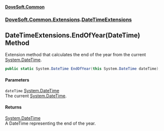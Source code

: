#### [DoveSoft.Common](readme.md 'readme')
### [DoveSoft.Common.Extensions](DoveSoft_Common_Extensions.md 'DoveSoft.Common.Extensions').[DateTimeExtensions](DateTimeExtensions.md 'DoveSoft.Common.Extensions.DateTimeExtensions')
## DateTimeExtensions.EndOfYear(DateTime) Method
Extension method that calculates the end of the year from the current [System.DateTime](https://docs.microsoft.com/en-us/dotnet/api/System.DateTime 'System.DateTime').  
```csharp
public static System.DateTime EndOfYear(this System.DateTime dateTime);
```
#### Parameters
<a name='DoveSoft_Common_Extensions_DateTimeExtensions_EndOfYear(System_DateTime)_dateTime'></a>
`dateTime` [System.DateTime](https://docs.microsoft.com/en-us/dotnet/api/System.DateTime 'System.DateTime')  
The current [System.DateTime](https://docs.microsoft.com/en-us/dotnet/api/System.DateTime 'System.DateTime').
  
#### Returns
[System.DateTime](https://docs.microsoft.com/en-us/dotnet/api/System.DateTime 'System.DateTime')  
A DateTime representing the end of the year.
